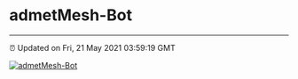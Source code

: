 # admetMesh-Bot
---
⏰ Updated on Fri, 21 May 2021 03:59:19 GMT

[![admetMesh-Bot](https://github.com/kotori-y/admetMesh-bot/actions/workflows/main.yml/badge.svg)](https://github.com/kotori-y/admetMesh-bot/actions/workflows/main.yml)
